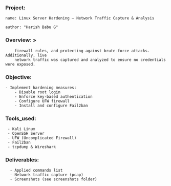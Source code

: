 ### Project:
  ```
  name: Linux Server Hardening – Network Traffic Capture & Analysis
```
  ```
author: "Harish Babu G"
```
### Overview: >
```    This project demonstrates Linux server hardening by securing SSH, configuring
    firewall rules, and protecting against brute-force attacks. Additionally, live
    network traffic was captured and analyzed to ensure no credentials were exposed.
```
### Objective:
  ```- Capture and analyze live SSH network traffic.
  - Implement hardening measures:
      - Disable root login
      - Enforce key-based authentication
      - Configure UFW firewall
      - Install and configure Fail2ban
```
### Tools_used:
 ``` - Ubuntu (Docker container)
  - Kali Linux
  - OpenSSH Server
  - UFW (Uncomplicated Firewall)
  - Fail2ban
  - tcpdump & Wireshark
```
### Deliverables:
```  - Before/After summary of server hardening
  - Applied commands list
  - Network traffic capture (pcap)
  - Screenshots (see screenshots folder)
```
